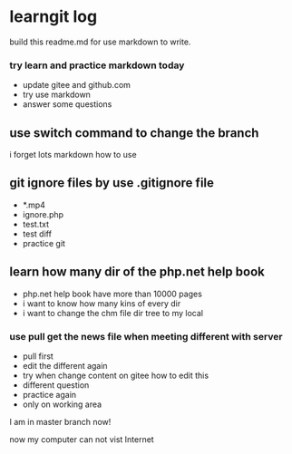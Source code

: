 # learngit log

build this readme.md for use markdown to write.

### try learn and practice markdown today
- update gitee and github.com
- try use markdown 
- answer some questions

## use switch command to change the branch

i forget lots markdown how to use

## git ignore files by use .gitignore file


- *.mp4
- ignore.php
- test.txt
- test diff 
- practice git 

## learn how many dir of the php.net help book

- php.net help book have more than 10000 pages
- i want to know how many kins of every dir 
- i want to change the chm file dir tree to my local


### use pull get the news file when meeting different with server

+ pull first
+ edit the different again
+ try when change content on gitee how to edit this 
+ different question
+ practice again
+ only on working area


I am in master branch now!


now my computer can not vist Internet